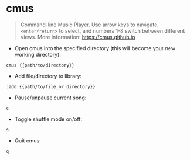 # cmus

> Command-line Music Player.
> Use arrow keys to navigate, `<enter/return>` to select, and numbers 1-8 switch between different views.
> More information: <https://cmus.github.io>

- Open cmus into the specified directory (this will become your new working directory):

`cmus {{path/to/directory}}`

- Add file/directory to library:

`:add {{path/to/file_or_directory}}`

- Pause/unpause current song:

`c`

- Toggle shuffle mode on/off:

`s`

- Quit cmus:

`q`
